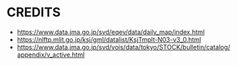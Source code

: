 # CREDITS
* https://www.data.jma.go.jp/svd/eqev/data/daily_map/index.html
* https://nlftp.mlit.go.jp/ksj/gml/datalist/KsjTmplt-N03-v3_0.html
* https://www.data.jma.go.jp/svd/vois/data/tokyo/STOCK/bulletin/catalog/appendix/v_active.html
